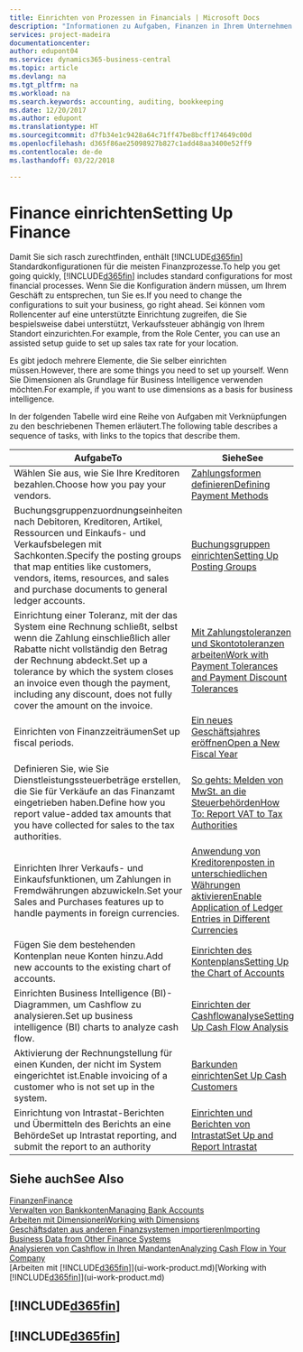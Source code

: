 ```yaml
---
title: Einrichten von Prozessen in Financials | Microsoft Docs
description: "Informationen zu Aufgaben, Finanzen in Ihrem Unternehmen einzurichten, um Ihrer Buchhaltung, oder Buchhaltungsanforderungen Prüfungen zu entsprechen."
services: project-madeira
documentationcenter: 
author: edupont04
ms.service: dynamics365-business-central
ms.topic: article
ms.devlang: na
ms.tgt_pltfrm: na
ms.workload: na
ms.search.keywords: accounting, auditing, bookkeeping
ms.date: 12/20/2017
ms.author: edupont
ms.translationtype: HT
ms.sourcegitcommit: d7fb34e1c9428a64c71ff47be8bcff174649c00d
ms.openlocfilehash: d365f86ae25098927b827c1add48aa3400e52ff9
ms.contentlocale: de-de
ms.lasthandoff: 03/22/2018

---
```

# <a name="setting-up-finance"></a><span data-ttu-id="8ac7b-103">Finance einrichten</span><span class="sxs-lookup"><span data-stu-id="8ac7b-103">Setting Up Finance</span></span>
<span data-ttu-id="8ac7b-104">Damit Sie sich rasch zurechtfinden, enthält [!INCLUDE[d365fin](includes/d365fin_md.md)] Standardkonfigurationen für die meisten Finanzprozesse.</span><span class="sxs-lookup"><span data-stu-id="8ac7b-104">To help you get going quickly, [!INCLUDE[d365fin](includes/d365fin_md.md)] includes standard configurations for most financial processes.</span></span> <span data-ttu-id="8ac7b-105">Wenn Sie die Konfiguration ändern müssen, um Ihrem Geschäft zu entsprechen, tun Sie es.</span><span class="sxs-lookup"><span data-stu-id="8ac7b-105">If you need to change the configurations to suit your business, go right ahead.</span></span> <span data-ttu-id="8ac7b-106">Sei können vom Rollencenter auf eine unterstützte Einrichtung zugreifen, die Sie bespielsweise dabei unterstützt, Verkaufssteuer abhängig von Ihrem Standort einzurichten.</span><span class="sxs-lookup"><span data-stu-id="8ac7b-106">For example, from the Role Center, you can use an assisted setup guide to set up sales tax rate for your location.</span></span>  

<span data-ttu-id="8ac7b-107">Es gibt jedoch mehrere Elemente, die Sie selber einrichten müssen.</span><span class="sxs-lookup"><span data-stu-id="8ac7b-107">However, there are some things you need to set up yourself.</span></span> <span data-ttu-id="8ac7b-108">Wenn Sie Dimensionen als Grundlage für Business Intelligence verwenden möchten.</span><span class="sxs-lookup"><span data-stu-id="8ac7b-108">For example, if you want to use dimensions as a basis for business intelligence.</span></span>  

<span data-ttu-id="8ac7b-109">In der folgenden Tabelle wird eine Reihe von Aufgaben mit Verknüpfungen zu den beschriebenen Themen erläutert.</span><span class="sxs-lookup"><span data-stu-id="8ac7b-109">The following table describes a sequence of tasks, with links to the topics that describe them.</span></span>

| <span data-ttu-id="8ac7b-110">Aufgabe</span><span class="sxs-lookup"><span data-stu-id="8ac7b-110">To</span></span> | <span data-ttu-id="8ac7b-111">Siehe</span><span class="sxs-lookup"><span data-stu-id="8ac7b-111">See</span></span> |
| --- | --- |
| <span data-ttu-id="8ac7b-112">Wählen Sie aus, wie Sie Ihre Kreditoren bezahlen.</span><span class="sxs-lookup"><span data-stu-id="8ac7b-112">Choose how you pay your vendors.</span></span> |[<span data-ttu-id="8ac7b-113">Zahlungsformen definieren</span><span class="sxs-lookup"><span data-stu-id="8ac7b-113">Defining Payment Methods</span></span>](finance-payment-methods.md) |
| <span data-ttu-id="8ac7b-114">Buchungsgruppenzuordnungseinheiten nach Debitoren, Kreditoren, Artikel, Ressourcen und Einkaufs- und Verkaufsbelegen mit Sachkonten.</span><span class="sxs-lookup"><span data-stu-id="8ac7b-114">Specify the posting groups that map entities like customers, vendors, items, resources, and sales and purchase documents to general ledger accounts.</span></span> |[<span data-ttu-id="8ac7b-115">Buchungsgruppen einrichten</span><span class="sxs-lookup"><span data-stu-id="8ac7b-115">Setting Up Posting Groups</span></span>](finance-posting-groups.md)|
|<span data-ttu-id="8ac7b-116">Einrichtung einer Toleranz, mit der das System eine Rechnung schließt, selbst wenn die Zahlung einschließlich aller Rabatte nicht vollständig den Betrag der Rechnung abdeckt.</span><span class="sxs-lookup"><span data-stu-id="8ac7b-116">Set up a tolerance by which the system closes an invoice even though the payment, including any discount, does not fully cover the amount on the invoice.</span></span>|[<span data-ttu-id="8ac7b-117">Mit Zahlungstoleranzen und Skontotoleranzen arbeiten</span><span class="sxs-lookup"><span data-stu-id="8ac7b-117">Work with Payment Tolerances and Payment Discount Tolerances</span></span>](finance-payment-tolerance-and-payment-discount-tolerance.md)|
| <span data-ttu-id="8ac7b-118">Einrichten von Finanzzeiträumen</span><span class="sxs-lookup"><span data-stu-id="8ac7b-118">Set up fiscal periods.</span></span> |[<span data-ttu-id="8ac7b-119">Ein neues Geschäftsjahres eröffnen</span><span class="sxs-lookup"><span data-stu-id="8ac7b-119">Open a New Fiscal Year</span></span>](finance-how-open-new-fiscal-year.md) |
| <span data-ttu-id="8ac7b-120">Definieren Sie, wie Sie Dienstleistungssteuerbeträge erstellen, die Sie für Verkäufe an das Finanzamt eingetrieben haben.</span><span class="sxs-lookup"><span data-stu-id="8ac7b-120">Define how you report value-added tax amounts that you have collected for sales to the tax authorities.</span></span> |[<span data-ttu-id="8ac7b-121">So gehts: Melden von MwSt. an die Steuerbehörden</span><span class="sxs-lookup"><span data-stu-id="8ac7b-121">How To: Report VAT to Tax Authorities</span></span>](finance-how-report-vat.md)|
| <span data-ttu-id="8ac7b-122">Einrichten Ihrer Verkaufs- und Einkaufsfunktionen, um Zahlungen in Fremdwährungen abzuwickeln.</span><span class="sxs-lookup"><span data-stu-id="8ac7b-122">Set your Sales and Purchases features up to handle payments in foreign currencies.</span></span>|[<span data-ttu-id="8ac7b-123">Anwendung von Kreditorenposten in unterschiedlichen Währungen aktivieren</span><span class="sxs-lookup"><span data-stu-id="8ac7b-123">Enable Application of Ledger Entries in Different Currencies</span></span>](finance-how-enable-application-ledger-entries-different-currencies.md)
| <span data-ttu-id="8ac7b-124">Fügen Sie dem bestehenden Kontenplan neue Konten hinzu.</span><span class="sxs-lookup"><span data-stu-id="8ac7b-124">Add new accounts to the existing chart of accounts.</span></span> |[<span data-ttu-id="8ac7b-125">Einrichten des Kontenplans</span><span class="sxs-lookup"><span data-stu-id="8ac7b-125">Setting Up the Chart of Accounts</span></span>](finance-setup-chart-accounts.md) |
| <span data-ttu-id="8ac7b-126">Einrichten Business Intelligence (BI)- Diagrammen, um Cashflow zu analysieren.</span><span class="sxs-lookup"><span data-stu-id="8ac7b-126">Set up business intelligence (BI) charts to analyze cash flow.</span></span> |[<span data-ttu-id="8ac7b-127">Einrichten der Cashflowanalyse</span><span class="sxs-lookup"><span data-stu-id="8ac7b-127">Setting Up Cash Flow Analysis</span></span>](finance-setup-cash-flow-analyses.md) |
|<span data-ttu-id="8ac7b-128">Aktivierung der Rechnungstellung für einen Kunden, der nicht im System eingerichtet ist.</span><span class="sxs-lookup"><span data-stu-id="8ac7b-128">Enable invoicing of a customer who is not set up in the system.</span></span>|[<span data-ttu-id="8ac7b-129">Barkunden einrichten</span><span class="sxs-lookup"><span data-stu-id="8ac7b-129">Set Up Cash Customers</span></span>](finance-how-to-set-up-cash-customers.md)|
| <span data-ttu-id="8ac7b-130">Einrichtung von Intrastat-Berichten und Übermitteln des Berichts an eine Behörde</span><span class="sxs-lookup"><span data-stu-id="8ac7b-130">Set up Intrastat reporting, and submit the report to an authority</span></span> | [<span data-ttu-id="8ac7b-131">Einrichten und Berichten von Intrastat</span><span class="sxs-lookup"><span data-stu-id="8ac7b-131">Set Up and Report Intrastat</span></span>](finance-how-setup-report-intrastat.md)|

## <a name="see-also"></a><span data-ttu-id="8ac7b-132">Siehe auch</span><span class="sxs-lookup"><span data-stu-id="8ac7b-132">See Also</span></span>
[<span data-ttu-id="8ac7b-133">Finanzen</span><span class="sxs-lookup"><span data-stu-id="8ac7b-133">Finance</span></span>](finance.md)  
[<span data-ttu-id="8ac7b-134">Verwalten von Bankkonten</span><span class="sxs-lookup"><span data-stu-id="8ac7b-134">Managing Bank Accounts</span></span>](bank-manage-bank-accounts.md)  
[<span data-ttu-id="8ac7b-135">Arbeiten mit Dimensionen</span><span class="sxs-lookup"><span data-stu-id="8ac7b-135">Working with Dimensions</span></span>](finance-dimensions.md)  
[<span data-ttu-id="8ac7b-136">Geschäftsdaten aus anderen Finanzsystemen importieren</span><span class="sxs-lookup"><span data-stu-id="8ac7b-136">Importing Business Data from Other Finance Systems</span></span>](upload-data.md)  
[<span data-ttu-id="8ac7b-137">Analysieren von Cashflow in Ihren Mandanten</span><span class="sxs-lookup"><span data-stu-id="8ac7b-137">Analyzing Cash Flow in Your Company</span></span>](finance-analyze-cash-flow.md)  
<span data-ttu-id="8ac7b-138">[Arbeiten mit [!INCLUDE[d365fin](includes/d365fin_md.md)]](ui-work-product.md)</span><span class="sxs-lookup"><span data-stu-id="8ac7b-138">[Working with [!INCLUDE[d365fin](includes/d365fin_md.md)]](ui-work-product.md)</span></span>  

## [!INCLUDE[d365fin](includes/free_trial_md.md)]  
## [!INCLUDE[d365fin](includes/training_link_md.md)]

